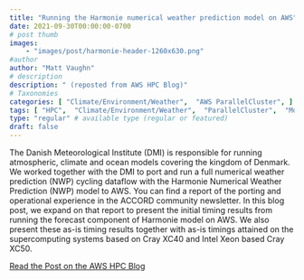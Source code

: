 ```yaml
---
title: "Running the Harmonie numerical weather prediction model on AWS"
date: 2021-09-30T00:00:00-0700
# post thumb
images:
    - "images/post/harmonie-header-1260x630.png"
#author
author: "Matt Vaughn"
# description
description: " (reposted from AWS HPC Blog)"
# Taxonomies
categories: [ "Climate/Environment/Weather",  "AWS ParallelCluster", ]
tags: [ "HPC",  "Climate/Environment/Weather",  "ParallelCluster",  "Modeling",  "hpcblog", ]
type: "regular" # available type (regular or featured)
draft: false
---
```


The Danish Meteorological Institute (DMI) is responsible for running atmospheric, climate and ocean models covering the kingdom of Denmark. We worked together with the DMI to port and run a full numerical weather prediction (NWP) cycling dataflow with the Harmonie Numerical Weather Prediction (NWP) model to AWS. You can find a report of the porting and operational experience in the ACCORD community newsletter. In this blog post, we expand on that report to present the initial timing results from running the forecast component of Harmonie model on AWS. We also present these as-is timing results together with as-is timings attained on the supercomputing systems based on Cray XC40 and Intel Xeon based Cray XC50.

<a href="https://aws.amazon.com/blogs/hpc/running-the-harmonie-numerical-weather-prediction-on-aws/" class="btn btn-primary btn-lg active" role="button" aria-pressed="true" style="margin-top: 8px;">Read the Post on the AWS HPC Blog</a>